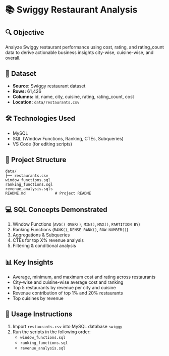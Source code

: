 # 📚 Swiggy Restaurant Analysis

## 🔍 Objective
Analyze Swiggy restaurant performance using cost, rating, and rating_count data to derive actionable business insights city-wise, cuisine-wise, and overall.

## 📑 Dataset
- **Source:** Swiggy restaurant dataset  
- **Rows:** 61,426  
- **Columns:** id, name, city, cuisine, rating, rating_count, cost  
- **Location:** `data/restaurants.csv`

## 🛠️ Technologies Used
- MySQL   
- SQL (Window Functions, Ranking, CTEs, Subqueries)  
- VS Code (for editing scripts)  

## 📂 Project Structure
```
data/
├── restaurants.csv        
window_functions.sql
ranking_functions.sql
revenue_analysis.sqls
README.md             # Project README
```

## 💻 SQL Concepts Demonstrated
1. Window Functions (`AVG() OVER()`, `MIN()`, `MAX()`, `PARTITION BY`)  
2. Ranking Functions (`RANK()`, `DENSE_RANK()`, `ROW_NUMBER()`)  
3. Aggregations & Subqueries  
4. CTEs for top X% revenue analysis  
5. Filtering & conditional analysis  

## 📊 Key Insights
- Average, minimum, and maximum cost and rating across restaurants  
- City-wise and cuisine-wise average cost and ranking  
- Top 5 restaurants by revenue per city and cuisine  
- Revenue contribution of top 1% and 20% restaurants  
- Top cuisines by revenue

## 🚀 Usage Instructions
1. Import `restaurants.csv` into MySQL database `swiggy`  
2. Run the scripts in the following order:
   - `window_functions.sql`  
   - `ranking_functions.sql`  
   - `revenue_analysis.sql`  
